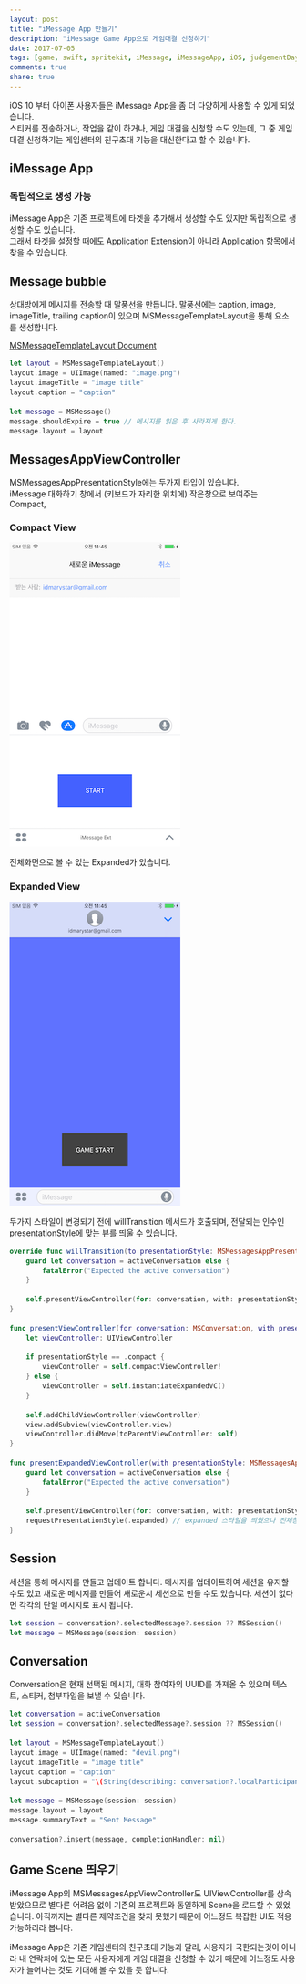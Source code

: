 ```yaml
---
layout: post
title: "iMessage App 만들기"
description: "iMessage Game App으로 게임대결 신청하기"
date: 2017-07-05
tags: [game, swift, spritekit, iMessage, iMessageApp, iOS, judgementDay]
comments: true
share: true
---
```


iOS 10 부터 아이폰 사용자들은 iMessage App을 좀 더 다양하게 사용할 수 있게 되었습니다.     
스티커를 전송하거나, 작업을 같이 하거나, 게임 대결을 신청할 수도 있는데, 그 중 게임대결 신청하기는 게임센터의 친구초대 기능을 대신한다고 할 수 있습니다.

## iMessage App
### 독립적으로 생성 가능
iMessage App은 기존 프로젝트에 타겟을 추가해서 생성할 수도 있지만 독립적으로 생성할 수도 있습니다.  
그래서 타겟을 설정할 때에도 Application Extension이 아니라 Application 항목에서 찾을 수 있습니다.

## Message bubble
상대방에게 메시지를 전송할 때 말풍선을 만듭니다.
말풍선에는 caption, image, imageTitle, trailing caption이 있으며 MSMessageTemplateLayout을 통해 요소를 생성합니다.  

[MSMessageTemplateLayout Document](https://developer.apple.com/documentation/messages/msmessagetemplatelayout)

```swift
let layout = MSMessageTemplateLayout()
layout.image = UIImage(named: "image.png")
layout.imageTitle = "image title"
layout.caption = "caption"

let message = MSMessage()
message.shouldExpire = true // 메시지를 읽은 후 사라지게 한다.
message.layout = layout
```

## MessagesAppViewController
MSMessagesAppPresentationStyle에는 두가지 타입이 있습니다.  
iMessage 대화하기 창에서 (키보드가 자리한 위치에) 작은창으로 보여주는 Compact,

### Compact View
![큰 이미지](/images/20170705/20170705-1.png)

전체화면으로 볼 수 있는 Expanded가 있습니다.
### Expanded View
![큰 이미지](/images/20170705/20170705-2.png)

두가지 스타일이 변경되기 전에 willTransition 메서드가 호출되며, 전달되는 인수인 presentationStyle에 맞는 뷰를 띄울 수 있습니다.
```swift
override func willTransition(to presentationStyle: MSMessagesAppPresentationStyle) {
    guard let conversation = activeConversation else {
        fatalError("Expected the active conversation")
    }
    
    self.presentViewController(for: conversation, with: presentationStyle)
}

func presentViewController(for conversation: MSConversation, with presentationStyle: MSMessagesAppPresentationStyle) {
    let viewController: UIViewController
    
    if presentationStyle == .compact {
        viewController = self.compactViewController!
    } else {
        viewController = self.instantiateExpandedVC()
    }
    
    self.addChildViewController(viewController)
    view.addSubview(viewController.view)
    viewController.didMove(toParentViewController: self)  
}

func presentExpandedViewController(with presentationStyle: MSMessagesAppPresentationStyle) {
    guard let conversation = activeConversation else {
        fatalError("Expected the active conversation")
    }
    
    self.presentViewController(for: conversation, with: presentationStyle)
    requestPresentationStyle(.expanded) // expanded 스타일을 띄웠으나 전체창으로 열리지 않을 때 추가
}
```

## Session
세션을 통해 메시지를 만들고 업데이트 합니다.
메시지를 업데이트하여 세션을 유지할 수도 있고 새로운 메시지를 만들어 새로운시 세션으로 만들 수도 있습니다.
세션이 없다면 각각의 단일 메시지로 표시 됩니다.

```swift
let session = conversation?.selectedMessage?.session ?? MSSession()
let message = MSMessage(session: session)
```

## Conversation
Conversation은 현재 선택된 메시지, 대화 참여자의 UUID를 가져올 수 있으며 텍스트, 스티커, 첨부파일을 보낼 수 있습니다.

```swift
let conversation = activeConversation
let session = conversation?.selectedMessage?.session ?? MSSession()

let layout = MSMessageTemplateLayout()
layout.image = UIImage(named: "devil.png")
layout.imageTitle = "image title"
layout.caption = "caption"
layout.subcaption = "\(String(describing: conversation?.localParticipantIdentifier))"

let message = MSMessage(session: session)
message.layout = layout
message.summaryText = "Sent Message"

conversation?.insert(message, completionHandler: nil)
```

## Game Scene 띄우기
iMessage App의 MSMessagesAppViewController도 UIViewController를 상속 받았으므로 별다른 어려움 없이 기존의 프로젝트와 동일하게 Scene을 로드할 수 있었습니다.
아직까지는 별다른 제약조건을 찾지 못했기 때문에 어느정도 복잡한 UI도 적용가능하리라 봅니다.

iMessage App은 기존 게임센터의 친구초대 기능과 달리, 사용자가 국한되는것이 아니라 내 연락처에 있는 모든 사용자에게 게임 대결을 신청할 수 있기 때문에 어느정도 사용자가 늘어나는 것도 기대해 볼 수 있을 듯 합니다.




